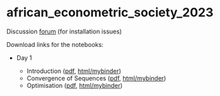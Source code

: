 # african_econometric_society_2023

Discussion [forum](https://matrix.to/#/!dCHdnkgPktjaxeNUZT:gitter.im) (for installation issues)

Download links for the notebooks:

- Day 1

    - Introduction             ([pdf](https://www.mosphere.fr/african_econometric_society_2023/pdf/day_1_1_intro.pdf), [html/mybinder](https://www.mosphere.fr/african_econometric_society_2023/web/day_1_1_intro.html))
    - Convergence of Sequences ([pdf](https://www.mosphere.fr/african_econometric_society_2023/pdf/day_1_2_recursive_sequences.pdf), [html/mybinder](https://www.mosphere.fr/african_econometric_society_2023/web/day_1_2_recursive_sequences.html))
    - Optimisation             ([pdf](https://www.mosphere.fr/african_econometric_society_2023/pdf/day_1_3_maximization.pdf), [html/mybinder](https://www.mosphere.fr/african_econometric_society_2023/web/day_1_3_maximization.html))

